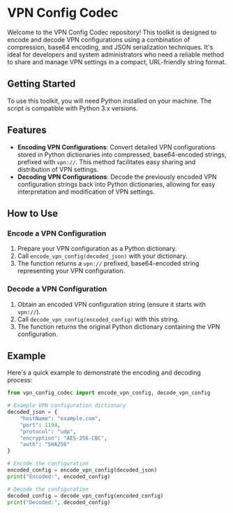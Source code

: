 # VPN Config Codec

Welcome to the VPN Config Codec repository! This toolkit is designed to encode and decode VPN configurations using a combination of compression, base64 encoding, and JSON serialization techniques. It's ideal for developers and system administrators who need a reliable method to share and manage VPN settings in a compact, URL-friendly string format.

## Getting Started

To use this toolkit, you will need Python installed on your machine. The script is compatible with Python 3.x versions.

## Features

- **Encoding VPN Configurations**: Convert detailed VPN configurations stored in Python dictionaries into compressed, base64-encoded strings, prefixed with `vpn://`. This method facilitates easy sharing and distribution of VPN settings.
- **Decoding VPN Configurations**: Decode the previously encoded VPN configuration strings back into Python dictionaries, allowing for easy interpretation and modification of VPN settings.

## How to Use

### Encode a VPN Configuration

1. Prepare your VPN configuration as a Python dictionary.
2. Call `encode_vpn_config(decoded_json)` with your dictionary.
3. The function returns a `vpn://` prefixed, base64-encoded string representing your VPN configuration.

### Decode a VPN Configuration

1. Obtain an encoded VPN configuration string (ensure it starts with `vpn://`).
2. Call `decode_vpn_config(encoded_config)` with this string.
3. The function returns the original Python dictionary containing the VPN configuration.

## Example

Here's a quick example to demonstrate the encoding and decoding process:

```python
from vpn_config_codec import encode_vpn_config, decode_vpn_config

# Example VPN configuration dictionary
decoded_json = {
    "hostName": "example.com",
    "port": 1194,
    "protocol": "udp",
    "encryption": "AES-256-CBC",
    "auth": "SHA256"
}

# Encode the configuration
encoded_config = encode_vpn_config(decoded_json)
print("Encoded:", encoded_config)

# Decode the configuration
decoded_config = decode_vpn_config(encoded_config)
print("Decoded:", decoded_config)
